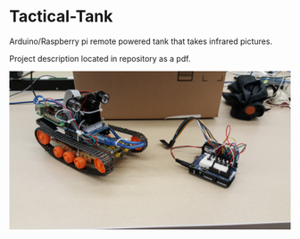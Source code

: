 # Tactical-Tank
Arduino/Raspberry pi remote powered tank that takes infrared pictures.

Project description located in repository as a pdf.

![Tactical-Tank](Tactical-Tank.jpg)
